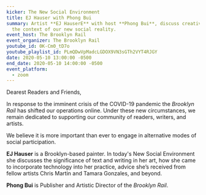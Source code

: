```yaml
---
kicker: The New Social Environment
title: EJ Hauser with Phong Bui
summary: Artist **EJ HauserE** with host **Phong Bui**, discuss creative life in
  the context of our new social reality.
event_host: The Brooklyn Rail
event_organizer: The Brooklyn Rail
youtube_id: 0K-Cm0_tD7o
youtube_playlist_id: PLmQDwVpMadcLGDOX9VN3sGTh2VYT4RJGY
date: 2020-05-10 13:00:00 -0500
end_date: 2020-05-10 14:00:00 -0500
event_platform:
  - zoom
---
```

Dearest Readers and Friends,

In response to the imminent crisis of the COVID-19 pandemic the _Brooklyn Rail_ has shifted our operations online. Under these new circumstances, we remain dedicated to supporting our community of readers, writers, and artists.

We believe it is more important than ever to engage in alternative modes of social participation.

**EJ Hauser** is a Brooklyn-based painter. In today's New Social Environment she discusses the significance of text and writing in her art, how she came to incorporate technology into her practice, advice she’s received from fellow artists Chris Martin and Tamara Gonzales, and beyond.

**Phong Bui** is Publisher and Artistic Director of the _Brooklyn Rail_.
